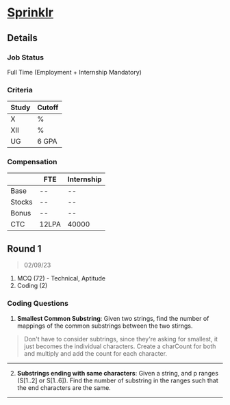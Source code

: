 # [Sprinklr](https://sprinklr.com/)

## Details

### Job Status

Full Time (Employment + Internship Mandatory)

### Criteria

|Study|Cutoff|
|-----|------|
|X|%|
|XII|%|
|UG|6 GPA|

[comment]: # (Any other details go under this. This is a comment)

### Compensation

||FTE|Internship|
|--|-----|------|
|Base|--|--|
|Stocks|--|--|
|Bonus|--|--|
|CTC|12LPA|40000|

[comment]: # (Details about the rounds go under this comment.)

## Round 1

> 02/09/23

[comment]: # (Summary of the sections and experience below this comment.)

1. MCQ (72) - Technical, Aptitude
2. Coding (2)

### Coding Questions

1. **Smallest Common Substring**: Given two strings, find the number of mappings of the common substrings between the two stirngs.

> Don't have to consider subtrings, since they're asking for smallest, it just becomes the individual characters. Create a charCount for both and multiply and add the count for each character.

[comment]: # (Add any resources or links or code to this question under this comment.)

---

2. **Substrings ending with same characters**: Given a string, and p ranges (S[1..2] or S[1..6]). Find the number of substring in the ranges such that the end characters are the same.

[comment]: # (Add any resources or links or code to this question under this comment.)

---
